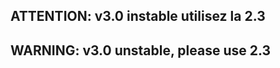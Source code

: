 ATTENTION: v3.0 instable utilisez la 2.3
----------------------------------------

WARNING: v3.0 unstable, please use 2.3
--------------------------------------
